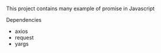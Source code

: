 This project contains many example of promise in Javascript

Dependencies
+ axios
+ request
+ yargs
 